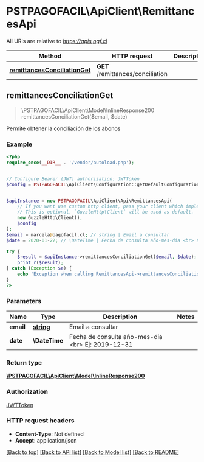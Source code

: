 # PSTPAGOFACIL\ApiClient\RemittancesApi

All URIs are relative to *https://apis.pgf.cl*

Method | HTTP request | Description
------------- | ------------- | -------------
[**remittancesConciliationGet**](RemittancesApi.md#remittancesConciliationGet) | **GET** /remittances/conciliation | 



## remittancesConciliationGet

> \PSTPAGOFACIL\ApiClient\Model\InlineResponse200 remittancesConciliationGet($email, $date)



Permite obtener la conciliación de los abonos

### Example

```php
<?php
require_once(__DIR__ . '/vendor/autoload.php');


// Configure Bearer (JWT) authorization: JWTToken
$config = PSTPAGOFACIL\ApiClient\Configuration::getDefaultConfiguration()->setAccessToken('YOUR_ACCESS_TOKEN');


$apiInstance = new PSTPAGOFACIL\ApiClient\Api\RemittancesApi(
    // If you want use custom http client, pass your client which implements `GuzzleHttp\ClientInterface`.
    // This is optional, `GuzzleHttp\Client` will be used as default.
    new GuzzleHttp\Client(),
    $config
);
$email = marcela@pagofacil.cl; // string | Email a consultar
$date = 2020-01-22; // \DateTime | Fecha de consulta año-mes-dia <br> Ej: 2019-12-31

try {
    $result = $apiInstance->remittancesConciliationGet($email, $date);
    print_r($result);
} catch (Exception $e) {
    echo 'Exception when calling RemittancesApi->remittancesConciliationGet: ', $e->getMessage(), PHP_EOL;
}
?>
```

### Parameters


Name | Type | Description  | Notes
------------- | ------------- | ------------- | -------------
 **email** | [**string**](../Model/.md)| Email a consultar |
 **date** | **\DateTime**| Fecha de consulta año-mes-dia &lt;br&gt; Ej: 2019-12-31 |

### Return type

[**\PSTPAGOFACIL\ApiClient\Model\InlineResponse200**](../Model/InlineResponse200.md)

### Authorization

[JWTToken](../../README.md#JWTToken)

### HTTP request headers

- **Content-Type**: Not defined
- **Accept**: application/json

[[Back to top]](#) [[Back to API list]](../../README.md#documentation-for-api-endpoints)
[[Back to Model list]](../../README.md#documentation-for-models)
[[Back to README]](../../README.md)


